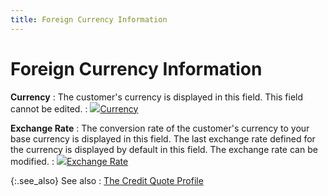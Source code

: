 ```yaml
---
title: Foreign Currency Information
---
```


# Foreign Currency Information


**Currency**
: The customer's currency is displayed in this field. This field cannot be edited.
: ![]({{site.sp_baseurl}}/img/lens.gif)[Currency]({{site.sp_baseurl}}/sales-ret-docs/sales-ret-doc/contents/tab-details/dtls-info/frgn-cur/currency.html)


**Exchange Rate**
: The conversion rate of the customer's currency to your base currency is displayed in this field. The last exchange rate defined for the currency is displayed by default in this field. The exchange rate can be modified.
: ![]({{site.sp_baseurl}}/img/lens.gif)[Exchange Rate]({{site.sp_baseurl}}/sales-ret-docs/sales-ret-doc/contents/tab-details/dtls-info/frgn-cur/exchange_rate.html)


{:.see_also}
See also
: [The Credit Quote Profile]({{site.sp_baseurl}}/sales-ret-docs/credit-quotes/create-a-new-credit-quote/the_credit_quote_profile.html)
